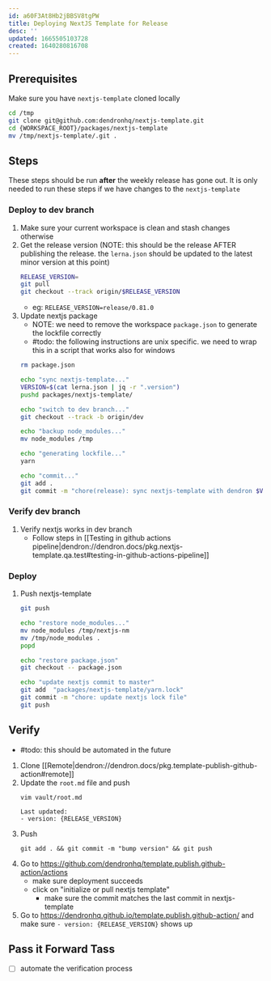 ```yaml
---
id: a60F3At8Hb2jBBSV8tgPW
title: Deploying NextJS Template for Release
desc: ''
updated: 1665505103728
created: 1640280816708
---
```



## Prerequisites

Make sure you have `nextjs-template` cloned locally

```sh
cd /tmp
git clone git@github.com:dendronhq/nextjs-template.git
cd {WORKSPACE_ROOT}/packages/nextjs-template
mv /tmp/nextjs-template/.git .
```

## Steps

These steps should be run **after** the weekly release has gone out. It is only needed to run these steps if we have changes to the `nextjs-template`

### Deploy to dev branch
1. Make sure your current workspace is clean and stash changes otherwise
1. Get the release version (NOTE: this should be the release AFTER publishing the release. the `lerna.json` should be updated to the latest minor version at this point)
    ```sh
    RELEASE_VERSION=
    git pull
    git checkout --track origin/$RELEASE_VERSION
    ```
    - eg: `RELEASE_VERSION=release/0.81.0`
1. Update nextjs package
    - NOTE: we need to remove the workspace `package.json` to generate the lockfile correctly
    - #todo: the following instructions are unix specific. we need to wrap this in a script that works also for windows
    ```sh
    rm package.json

    echo "sync nextjs-template..."
    VERSION=$(cat lerna.json | jq -r ".version")
    pushd packages/nextjs-template/

    echo "switch to dev branch..."
    git checkout --track -b origin/dev
    
    echo "backup node_modules..."
    mv node_modules /tmp

    echo "generating lockfile..."
    yarn

    echo "commit..."
    git add .
    git commit -m "chore(release): sync nextjs-template with dendron $VERSION"
    ```

### Verify dev branch
1. Verify nextjs works in dev branch
    - Follow steps in [[Testing in github actions pipeline|dendron://dendron.docs/pkg.nextjs-template.qa.test#testing-in-github-actions-pipeline]]

### Deploy
1. Push nextjs-template
    ```sh
    git push

    echo "restore node_modules..."
    mv node_modules /tmp/nextjs-nm
    mv /tmp/node_modules .
    popd

    echo "restore package.json"
    git checkout -- package.json

    echo "update nextjs commit to master"
    git add  "packages/nextjs-template/yarn.lock"
    git commit -m "chore: update nextjs lock file"
    git push
    ```

## Verify

- #todo: this should be automated in the future

1. Clone [[Remote|dendron://dendron.docs/pkg.template-publish-github-action#remote]]
1. Update the `root.md` file and push
    ```
    vim vault/root.md

    Last updated: 
    - version: {RELEASE_VERSION}
    ```
1. Push
    ```
    git add . && git commit -m "bump version" && git push
    ```
1. Go to https://github.com/dendronhq/template.publish.github-action/actions
    - make sure deployment succeeds
    - click on "initialize or pull nextjs template"
        - make sure the commit matches the last commit in nextjs-template
1. Go to https://dendronhq.github.io/template.publish.github-action/ and make sure `- version: {RELEASE_VERSION}` shows up

## Pass it Forward Tass
- [ ] automate the verification process